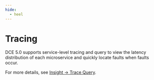```yaml
---
hide:
  - heel
---
```


# Tracing

DCE 5.0 supports service-level tracing and query to view the latency distribution of each microservice and quickly locate faults when faults occur.

For more details, see [Insight -> Trace Query](../../../insight/user-guide/trace/trace.md).
